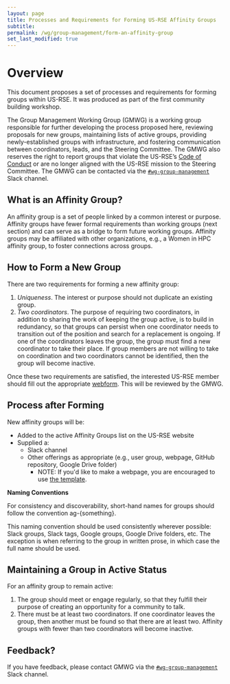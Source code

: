 ```yaml
---
layout: page
title: Processes and Requirements for Forming US-RSE Affinity Groups
subtitle:
permalink: /wg/group-management/form-an-affinity-group
set_last_modified: true
---
```


# Overview

This document proposes a set of processes and requirements for forming groups within
US-RSE. It was produced as part of the first community building workshop.

The Group Management Working Group (GMWG) is a working group responsible for further
developing the process proposed here, reviewing proposals for new groups, maintaining
lists of active groups, providing newly-established groups with infrastructure, and
fostering communication between coordinators, leads, and the Steering Committee.
The GMWG also reserves the right to report groups that violate the
US-RSE’s <a href="{{ site.baseurl }}/about/code-of-conduct/" target="_blank">Code of Conduct</a>
or are no longer aligned with the US-RSE mission to the Steering Committee.
The GMWG can be contacted via the
[`#wg-group-management`](https://usrse.slack.com/messages/wg-group-management) Slack
channel.

## What is an Affinity Group?

An affinity group is a set of people linked by a common interest or purpose. Affinity
groups have fewer formal requirements than working groups (next section) and can serve
as a bridge to form future working groups. Affinity groups may be affiliated with
other organizations, e.g., a Women in HPC affinity group, to foster connections
across groups.

## How to Form a New Group

There are two requirements for forming a new affinity group:

1. _Uniqueness_. The interest or purpose should not duplicate an existing group.
1. _Two coordinators_. The purpose of requiring two coordinators, in addition to sharing
   the work of keeping the group active, is to build in redundancy, so that groups can
   persist when one coordinator needs to transition out of the position and search for
   a replacement is ongoing. If one of the coordinators leaves the group, the group must
   find a new coordinator to take their place. If group members are not willing to take
   on coordination and two coordinators cannot be identified, then the group will
   become inactive.


Once these two requirements are satisfied, the interested US-RSE member should fill out
the appropriate [webform](https://forms.gle/61JHphqt8Kpz4gTb9). This will be reviewed
by the GMWG.

## Process after Forming

New affinity groups will be:

- Added to the active Affinity Groups list on the US-RSE website
- Supplied a:
  - Slack channel
  - Other offerings as appropriate (e.g., user group, webpage, GitHub repository,
    Google Drive folder)
    - NOTE: If you'd like to make a webpage, you are encouraged to use
      <a href="{{ site.baseurl }}/wg/group-management/ag-template" target="_blank">the template</a>.


**Naming Conventions**

For consistency and discoverability, short-hand names for groups should follow the
convention ag-{something}.

This naming convention should be used consistently wherever possible: Slack groups,
Slack tags, Google groups, Google Drive folders, etc. The exception is when referring
to the group in written prose, in which case the full name should be used.

## Maintaining a Group in Active Status

For an affinity group to remain active:

1. The group should meet or engage regularly, so that they fulfill their purpose of
   creating an opportunity for a community to talk.
1. There must be at least two coordinators. If one coordinator leaves the group, then
   another must be found so that there are at least two. Affinity groups with fewer
   than two coordinators will become inactive.


## Feedback?

If you have feedback, please contact GMWG via the
[`#wg-group-management`](https://usrse.slack.com/messages/wg-group-management) Slack
channel.

